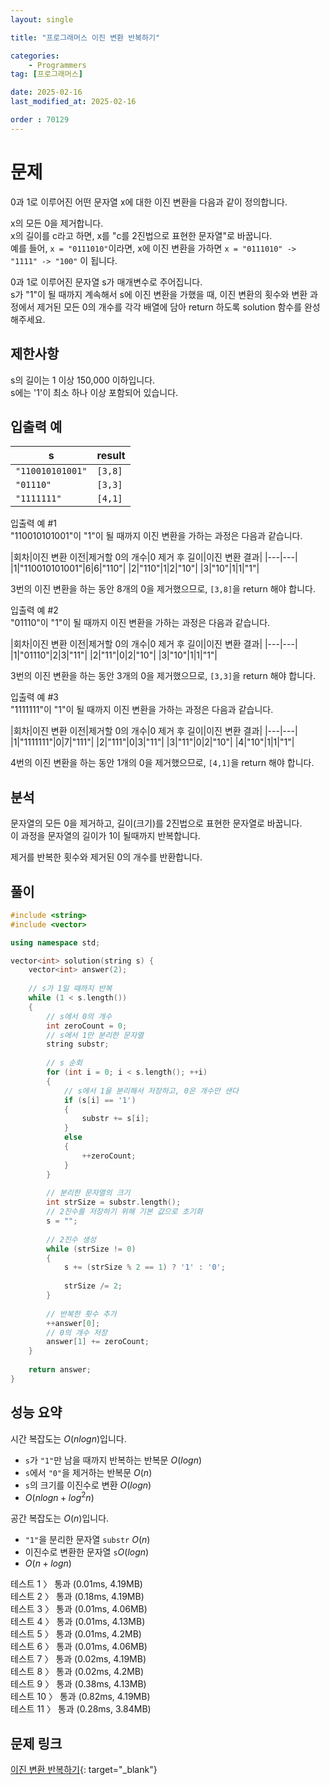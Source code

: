 ```yaml
---
layout: single

title: "프로그래머스 이진 변환 반복하기"

categories:
    - Programmers
tag: [프로그래머스]

date: 2025-02-16
last_modified_at: 2025-02-16

order : 70129
---
```


# 문제

0과 1로 이루어진 어떤 문자열 x에 대한 이진 변환을 다음과 같이 정의합니다.

x의 모든 0을 제거합니다.  
x의 길이를 c라고 하면, x를 "c를 2진법으로 표현한 문자열"로 바꿉니다.  
예를 들어, `x = "0111010"`이라면, x에 이진 변환을 가하면 `x = "0111010" -> "1111" -> "100"` 이 됩니다.

0과 1로 이루어진 문자열 s가 매개변수로 주어집니다.  
s가 "1"이 될 때까지 계속해서 s에 이진 변환을 가했을 때, 이진 변환의 횟수와 변환 과정에서 제거된 모든 0의 개수를 각각 배열에 담아 return 하도록 solution 함수를 완성해주세요.

## 제한사항

s의 길이는 1 이상 150,000 이하입니다.  
s에는 '1'이 최소 하나 이상 포함되어 있습니다.

## 입출력 예

|s|result|
|---|---|
|`"110010101001"`|`[3,8]`|
|`"01110"`|`[3,3]`|
|`"1111111"`|`[4,1]`|

입출력 예 #1  
"110010101001"이 "1"이 될 때까지 이진 변환을 가하는 과정은 다음과 같습니다.

|회차|이진 변환 이전|제거할 0의 개수|0 제거 후 길이|이진 변환 결과|
|---|---|
|1|"110010101001"|6|6|"110"|
|2|"110"|1|2|"10"|
|3|"10"|1|1|"1"|

3번의 이진 변환을 하는 동안 8개의 0을 제거했으므로, `[3,8]`을 return 해야 합니다.

입출력 예 #2  
"01110"이 "1"이 될 때까지 이진 변환을 가하는 과정은 다음과 같습니다.

|회차|이진 변환 이전|제거할 0의 개수|0 제거 후 길이|이진 변환 결과|
|---|---|
|1|"01110"|2|3|"11"|
|2|"11"|0|2|"10"|
|3|"10"|1|1|"1"|

3번의 이진 변환을 하는 동안 3개의 0을 제거했으므로, `[3,3]`을 return 해야 합니다.

입출력 예 #3  
"1111111"이 "1"이 될 때까지 이진 변환을 가하는 과정은 다음과 같습니다.

|회차|이진 변환 이전|제거할 0의 개수|0 제거 후 길이|이진 변환 결과|
|---|---|
|1|"1111111"|0|7|"111"|
|2|"111"|0|3|"11"|
|3|"11"|0|2|"10"|
|4|"10"|1|1|"1"|

4번의 이진 변환을 하는 동안 1개의 0을 제거했으므로, `[4,1]`을 return 해야 합니다.

## 분석

문자열의 모든 0을 제거하고, 길이(크기)를 2진법으로 표현한 문자열로 바꿉니다.  
이 과정을 문자열의 길이가 1이 될때까지 반복합니다.

제거를 반복한 횟수와 제거된 0의 개수를 반환합니다.

## 풀이

```cpp
#include <string>
#include <vector>

using namespace std;

vector<int> solution(string s) {
    vector<int> answer(2);
    
    // s가 1일 때까지 반복
    while (1 < s.length())
    {
        // s에서 0의 개수
        int zeroCount = 0;
        // s에서 1만 분리한 문자열
        string substr;
        
        // s 순회
        for (int i = 0; i < s.length(); ++i)
        {
            // s에서 1을 분리해서 저장하고, 0은 개수만 샌다
            if (s[i] == '1')
            {
                substr += s[i];
            }
            else
            {
                ++zeroCount;
            }
        }
        
        // 분리한 문자열의 크기
        int strSize = substr.length();
        // 2진수를 저장하기 위해 기본 값으로 초기화
        s = "";
        
        // 2진수 생성
        while (strSize != 0)
        {
            s += (strSize % 2 == 1) ? '1' : '0';
            
            strSize /= 2;
        }
        
        // 반복한 횟수 추가
        ++answer[0];
        // 0의 개수 저장
        answer[1] += zeroCount;
    }
    
    return answer;
}
```

## 성능 요약

시간 복잡도는 $O(n log n)$입니다.

- `s`가 `"1"`만 남을 때까지 반복하는 반복문 $O(log n)$
- `s`에서 `"0"`을 제거하는 반복문 $O(n)$
- `s`의 크기를 이진수로 변환 $O(log n)$
- $O(n log n + log^2 n)$

공간 복잡도는 $O(n)$입니다.

- `"1"`을 분리한 문자열 `substr` $O(n)$
- 이진수로 변환한 문자열 `s`$O(log n)$
- $O(n + log n)$

테스트 1 〉 통과 (0.01ms, 4.19MB)  
테스트 2 〉 통과 (0.18ms, 4.19MB)  
테스트 3 〉 통과 (0.01ms, 4.06MB)  
테스트 4 〉 통과 (0.01ms, 4.13MB)  
테스트 5 〉 통과 (0.01ms, 4.2MB)  
테스트 6 〉 통과 (0.01ms, 4.06MB)  
테스트 7 〉 통과 (0.02ms, 4.19MB)  
테스트 8 〉 통과 (0.02ms, 4.2MB)  
테스트 9 〉 통과 (0.38ms, 4.13MB)  
테스트 10 〉 통과 (0.82ms, 4.19MB)  
테스트 11 〉 통과 (0.28ms, 3.84MB)  

## 문제 링크

[이진 변환 반복하기](https://school.programmers.co.kr/learn/courses/30/lessons/70129){: target="_blank"}